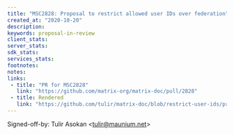 ```yaml
---
title: "MSC2828: Proposal to restrict allowed user IDs over federation"
created_at: "2020-10-20"
description:
keywords: proposal-in-review
client_stats:
server_stats:
sdk_stats:
services_stats:
footnotes:
notes:
links:
 - title: "PR for MSC2828"
   link: "https://github.com/matrix-org/matrix-doc/pull/2828"
 - title: Rendered
   link: "https://github.com/tulir/matrix-doc/blob/restrict-user-ids/proposals/2828-restrict-user-ids.md"
---
```


Signed-off-by: Tulir Asokan &lt;tulir@maunium.net&gt;
